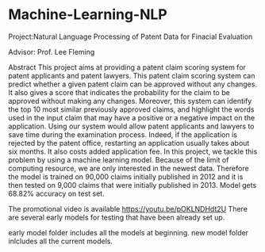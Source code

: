 # Machine-Learning-NLP
 Project:Natural Language Processing of Patent Data for Finacial Evaluation 
 
 Advisor: Prof. Lee Fleming

Abstract
This project aims at providing a patent claim scoring system for patent applicants and patent lawyers. This patent claim scoring system can predict whether a given patent claim can be approved without any changes. It also gives a score that indicates the probability for the claim to be approved without making any changes. Moreover, this system can identify the top 10 most similar previously approved claims, and highlight the words used in the input claim that may have a positive or a negative impact on the application. Using our system would allow patent applicants and lawyers to save time during the examination process. Indeed, if the application is rejected by the patent office, restarting an application usually takes about six months. It also costs added application fee. In this project, we tackle this problem by using a machine learning model. Because of the limit of computing resource, we are only interested in the newest data. Therefore the model is trained on 90,000 claims initially published in 2012 and it is then tested on 9,000 claims that were initially published in 2013. Model gets 68.82% accuracy on test set. 

The promotional video is available https://youtu.be/pOKLNDHdt2U
There are several early models for testing that have been already set up.

early model folder includes all the models at beginning.
new model folder inlcludes all the current models.
